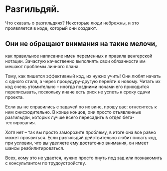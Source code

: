 # Разгильдяй.

Что сказать о разгильдяях? 
Некоторые люди небрежны, и это проявляется в коде,
который они создают.

## Они не обращают внимания на такие мелочи,
как правильное написание имен переменных и правила венгерской нотации.
Зачастую качественно выполнять свои обязанности им мешают проблемы личного плана.

Тому, как пишется эффективный код, их нужно учить!
Они любят начать с одного стиля, а через процедуру-другую перейти к новому.
Читать их код очень утомительно – иногда поздними ночами его приходится переписывать,
поскольку иначе есть риск не успеть к сроку сдачи проекта.

Если вы не справились с задачей по их вине, прошу вас:
отнеситесь к ним снисходительно.
В конце концов, они просто отъявленные разгильдяи,
которых лучше всего пересадить в отдел бета-тестирования.

Хотя нет – так вы просто заморозите проблему, в итоге она все равно может проявиться.
Если разгильдяй действительно любит писать код, при условии,
что вы уделяете ему достаточно внимания, он имеет шансы реабилитироваться.

Всех, кому это не удается, нужно просто пнуть под зад
или познакомить с консультантом по трудоустройству.